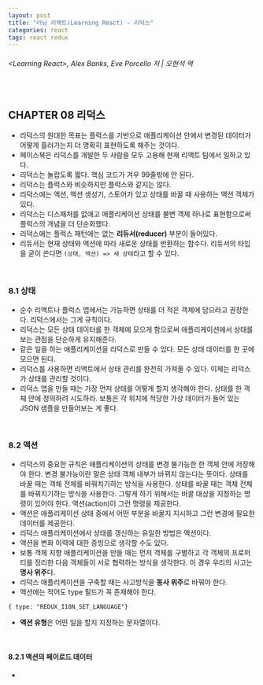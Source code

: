 ```yaml
---
layout: post
title: "러닝 리액트(Learning React) - 리덕스"
categories: react
tags: react redux
---
```


###### \<Learning React>, Alex Banks, Eve Porcello 저 | 오현석 역

<br>

## CHAPTER 08 리덕스

- 리덕스의 원대한 목표는 플럭스를 기반으로 애플리케이션 안에서 변경된 데이터가 어떻게 흘러가는지 더 명확히 표현하도록 해주는 것이다.
- 페이스북은 리덕스를 개발한 두 사람을 모두 고용해 현재 리액트 팀에서 일하고 있다.
- 리덕스는 놀랍도록 짧다. 핵심 코드가 겨우 99줄밖에 안 된다.
- 리덕스는 플럭스와 비슷하지만 플럭스와 같지는 않다.
- 리덕스에는 액션, 액션 생성기, 스토어가 있고 상태를 바꿀 때 사용하는 액션 객체가 있다.
- 리덕스는 디스패처를 없애고 애플리케이션 상태를 불변 객체 하나로 표현함으로써 플럭스의 개념을 더 단순화했다.
- 리덕스에는 플럭스 패턴에는 없는 **리듀서(reducer)** 부분이 들어있다.
- 리듀서는 현재 상태와 액션에 따라 새로운 상태를 반환하는 함수다. 리듀서의 타입을 굳이 쓴다면 `(상태, 액션) => 새 상태`라고 할 수 있다.

<br>

### 8.1 상태

- 순수 리액트나 플럭스 앱에서는 가능하면 상태를 더 적은 객체에 담으라고 권장한다. 리덕스에서는 그게 규칙이다.
- 리덕스는 모든 상태 데이터를 한 객체에 모으게 함으로써 애플리케이션에서 상태를 보는 관점을 단순하게 유지해준다.
- 같은 일을 하는 애플리케이션을 리덕스로 만들 수 있다. 모든 상태 데이터를 한 곳에 모으면 된다.
- 리덕스를 사용하면 리액트에서 상태 관리를 완전히 가져올 수 있다. 이제는 리덕스가 상태를 관리할 것이다.
- 리덕스 앱을 만들 때는 가장 먼저 상태를 어떻게 할지 생각해야 한다. 상태를 한 객체 안에 정의하려 시도하라. 보통은 각 위치에 적당한 가상 데이터가 들어 있는 JSON 샘플을 만들어보는 게 좋다.

<br>

### 8.2 액션

- 리덕스의 중요한 규칙은 애플리케이션의 상태를 변경 불가능한 한 객체 안에 저장해야 한다. 변경 불가능이란 말은 상태 객체 내부가 바뀌지 않는다는 뜻이다. 상태를 바꿀 때는 객체 전체를 바꿔치기하는 방식을 사용한다. 상태를 바꿀 때는 객체 전체를 바꿔치기하는 방식을 사용한다. 그렇게 하기 위해서는 바꿀 대상을 지정하는 명령이 있어야 한다. 액션(action)이 그런 명령을 제공한다.
- 액션은 애플리케이션 상태 중에서 어떤 부분을 바꿀지 지시하고 그런 변경에 필요한 데이터를 제공한다.
- 리덕스 애플리케이션에서 상태를 갱신하는 유일한 방법은 액션이다.
- 액션을 변화 이력에 대한 증빙으로 생각할 수도 있다.
- 보통 객체 지향 애플리케이션을 만들 때는 먼저 객체를 구별하고 각 객체의 프로퍼티를 정리한 다음 객체들이 서로 협력하는 방식을 생각한다. 이 경우 우리의 사고는 **명사 위주**다.
- 리덕스 애플리케이션을 구축할 때는 사고방식을 **동사 위주**로 바꿔야 한다.
- 액션에는 적어도 type 필드가 꼭 존재해야 한다.

```react
{ type: "REDUX_I18N_SET_LANGUAGE"}
```

- **액션 유형**은 어떤 일을 할지 지정하는 문자열이다.

<br>

#### 8.2.1 액션의 페이로드 데이터

- ​

